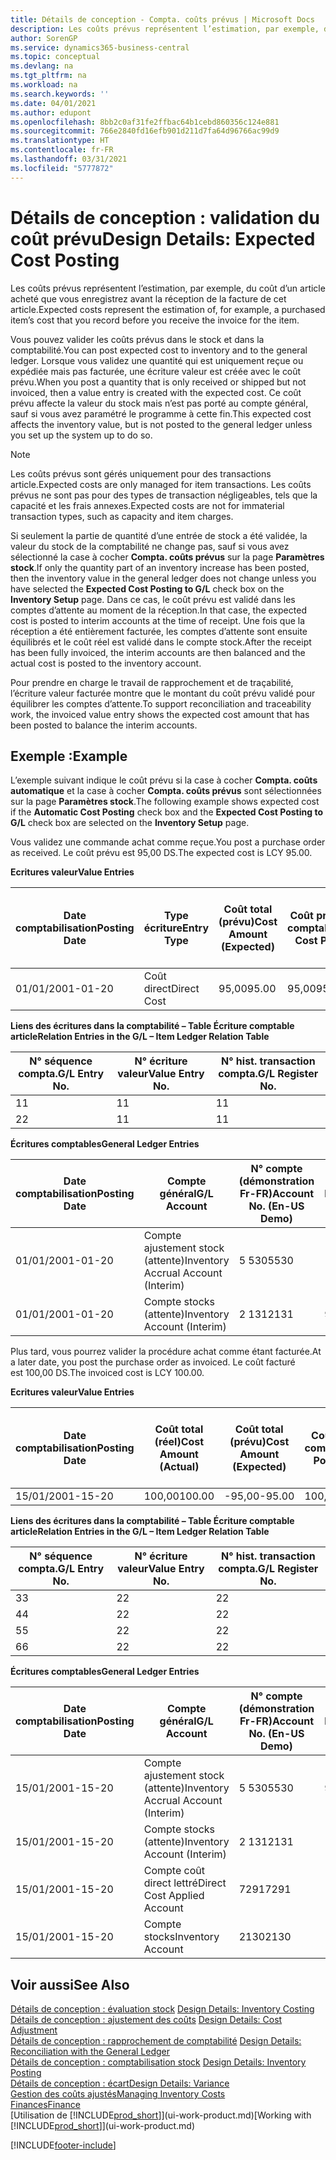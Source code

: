 ```yaml
---
title: Détails de conception - Compta. coûts prévus | Microsoft Docs
description: Les coûts prévus représentent l’estimation, par exemple, du coût d’un article acheté que vous enregistrez avant la réception de la facture de cet article.
author: SorenGP
ms.service: dynamics365-business-central
ms.topic: conceptual
ms.devlang: na
ms.tgt_pltfrm: na
ms.workload: na
ms.search.keywords: ''
ms.date: 04/01/2021
ms.author: edupont
ms.openlocfilehash: 8bb2c0af31fe2ffbac64b1cebd860356c124e881
ms.sourcegitcommit: 766e2840fd16efb901d211d7fa64d96766ac99d9
ms.translationtype: HT
ms.contentlocale: fr-FR
ms.lasthandoff: 03/31/2021
ms.locfileid: "5777872"
---
```

# <a name="design-details-expected-cost-posting"></a><span data-ttu-id="09f37-103">Détails de conception : validation du coût prévu</span><span class="sxs-lookup"><span data-stu-id="09f37-103">Design Details: Expected Cost Posting</span></span>
<span data-ttu-id="09f37-104">Les coûts prévus représentent l’estimation, par exemple, du coût d’un article acheté que vous enregistrez avant la réception de la facture de cet article.</span><span class="sxs-lookup"><span data-stu-id="09f37-104">Expected costs represent the estimation of, for example, a purchased item’s cost that you record before you receive the invoice for the item.</span></span>  

 <span data-ttu-id="09f37-105">Vous pouvez valider les coûts prévus dans le stock et dans la comptabilité.</span><span class="sxs-lookup"><span data-stu-id="09f37-105">You can post expected cost to inventory and to the general ledger.</span></span> <span data-ttu-id="09f37-106">Lorsque vous validez une quantité qui est uniquement reçue ou expédiée mais pas facturée, une écriture valeur est créée avec le coût prévu.</span><span class="sxs-lookup"><span data-stu-id="09f37-106">When you post a quantity that is only received or shipped but not invoiced, then a value entry is created with the expected cost.</span></span> <span data-ttu-id="09f37-107">Ce coût prévu affecte la valeur du stock mais n’est pas porté au compte général, sauf si vous avez paramétré le programme à cette fin.</span><span class="sxs-lookup"><span data-stu-id="09f37-107">This expected cost affects the inventory value, but is not posted to the general ledger unless you set up the system up to do so.</span></span>  

> [!NOTE]  
>  <span data-ttu-id="09f37-108">Les coûts prévus sont gérés uniquement pour des transactions article.</span><span class="sxs-lookup"><span data-stu-id="09f37-108">Expected costs are only managed for item transactions.</span></span> <span data-ttu-id="09f37-109">Les coûts prévus ne sont pas pour des types de transaction négligeables, tels que la capacité et les frais annexes.</span><span class="sxs-lookup"><span data-stu-id="09f37-109">Expected costs are not for immaterial transaction types, such as capacity and item charges.</span></span>  

 <span data-ttu-id="09f37-110">Si seulement la partie de quantité d’une entrée de stock a été validée, la valeur du stock de la comptabilité ne change pas, sauf si vous avez sélectionné la case à cocher **Compta. coûts prévus** sur la page **Paramètres stock**.</span><span class="sxs-lookup"><span data-stu-id="09f37-110">If only the quantity part of an inventory increase has been posted, then the inventory value in the general ledger does not change unless you have selected the **Expected Cost Posting to G/L** check box on the **Inventory Setup** page.</span></span> <span data-ttu-id="09f37-111">Dans ce cas, le coût prévu est validé dans les comptes d’attente au moment de la réception.</span><span class="sxs-lookup"><span data-stu-id="09f37-111">In that case, the expected cost is posted to interim accounts at the time of receipt.</span></span> <span data-ttu-id="09f37-112">Une fois que la réception a été entièrement facturée, les comptes d’attente sont ensuite équilibrés et le coût réel est validé dans le compte stock.</span><span class="sxs-lookup"><span data-stu-id="09f37-112">After the receipt has been fully invoiced, the interim accounts are then balanced and the actual cost is posted to the inventory account.</span></span>  

 <span data-ttu-id="09f37-113">Pour prendre en charge le travail de rapprochement et de traçabilité, l’écriture valeur facturée montre que le montant du coût prévu validé pour équilibrer les comptes d’attente.</span><span class="sxs-lookup"><span data-stu-id="09f37-113">To support reconciliation and traceability work, the invoiced value entry shows the expected cost amount that has been posted to balance the interim accounts.</span></span>  

## <a name="example"></a><span data-ttu-id="09f37-114">Exemple :</span><span class="sxs-lookup"><span data-stu-id="09f37-114">Example</span></span>  
 <span data-ttu-id="09f37-115">L’exemple suivant indique le coût prévu si la case à cocher **Compta. coûts automatique** et la case à cocher **Compta. coûts prévus** sont sélectionnées sur la page **Paramètres stock**.</span><span class="sxs-lookup"><span data-stu-id="09f37-115">The following example shows expected cost if the **Automatic Cost Posting** check box and the **Expected Cost Posting to G/L** check box are selected on the **Inventory Setup** page.</span></span>  

 <span data-ttu-id="09f37-116">Vous validez une commande achat comme reçue.</span><span class="sxs-lookup"><span data-stu-id="09f37-116">You post a purchase order as received.</span></span> <span data-ttu-id="09f37-117">Le coût prévu est 95,00 DS.</span><span class="sxs-lookup"><span data-stu-id="09f37-117">The expected cost is LCY 95.00.</span></span>  

 <span data-ttu-id="09f37-118">**Ecritures valeur**</span><span class="sxs-lookup"><span data-stu-id="09f37-118">**Value Entries**</span></span>  

|<span data-ttu-id="09f37-119">Date comptabilisation</span><span class="sxs-lookup"><span data-stu-id="09f37-119">Posting Date</span></span>|<span data-ttu-id="09f37-120">Type écriture</span><span class="sxs-lookup"><span data-stu-id="09f37-120">Entry Type</span></span>|<span data-ttu-id="09f37-121">Coût total (prévu)</span><span class="sxs-lookup"><span data-stu-id="09f37-121">Cost Amount (Expected)</span></span>|<span data-ttu-id="09f37-122">Coût prévu validé en comptabilité</span><span class="sxs-lookup"><span data-stu-id="09f37-122">Expected Cost Posted to G/L</span></span>|<span data-ttu-id="09f37-123">Coût prévu</span><span class="sxs-lookup"><span data-stu-id="09f37-123">Expected Cost</span></span>|<span data-ttu-id="09f37-124">N° écriture comptable article</span><span class="sxs-lookup"><span data-stu-id="09f37-124">Item Ledger Entry No.</span></span>|<span data-ttu-id="09f37-125">Numéro de la séquence</span><span class="sxs-lookup"><span data-stu-id="09f37-125">Entry No.</span></span>|  
|------------------|----------------|------------------------------|----------------------------------|-------------------|---------------------------|---------------|  
|<span data-ttu-id="09f37-126">01/01/20</span><span class="sxs-lookup"><span data-stu-id="09f37-126">01-01-20</span></span>|<span data-ttu-id="09f37-127">Coût direct</span><span class="sxs-lookup"><span data-stu-id="09f37-127">Direct Cost</span></span>|<span data-ttu-id="09f37-128">95,00</span><span class="sxs-lookup"><span data-stu-id="09f37-128">95.00</span></span>|<span data-ttu-id="09f37-129">95,00</span><span class="sxs-lookup"><span data-stu-id="09f37-129">95.00</span></span>|<span data-ttu-id="09f37-130">Oui</span><span class="sxs-lookup"><span data-stu-id="09f37-130">Yes</span></span>|<span data-ttu-id="09f37-131">1</span><span class="sxs-lookup"><span data-stu-id="09f37-131">1</span></span>|<span data-ttu-id="09f37-132">1</span><span class="sxs-lookup"><span data-stu-id="09f37-132">1</span></span>|  

 <span data-ttu-id="09f37-133">**Liens des écritures dans la comptabilité – Table Écriture comptable article**</span><span class="sxs-lookup"><span data-stu-id="09f37-133">**Relation Entries in the G/L – Item Ledger Relation Table**</span></span>  

|<span data-ttu-id="09f37-134">N° séquence compta.</span><span class="sxs-lookup"><span data-stu-id="09f37-134">G/L Entry No.</span></span>|<span data-ttu-id="09f37-135">N° écriture valeur</span><span class="sxs-lookup"><span data-stu-id="09f37-135">Value Entry No.</span></span>|<span data-ttu-id="09f37-136">N° hist. transaction compta.</span><span class="sxs-lookup"><span data-stu-id="09f37-136">G/L Register No.</span></span>|  
|--------------------|---------------------|-----------------------|  
|<span data-ttu-id="09f37-137">1</span><span class="sxs-lookup"><span data-stu-id="09f37-137">1</span></span>|<span data-ttu-id="09f37-138">1</span><span class="sxs-lookup"><span data-stu-id="09f37-138">1</span></span>|<span data-ttu-id="09f37-139">1</span><span class="sxs-lookup"><span data-stu-id="09f37-139">1</span></span>|  
|<span data-ttu-id="09f37-140">2</span><span class="sxs-lookup"><span data-stu-id="09f37-140">2</span></span>|<span data-ttu-id="09f37-141">1</span><span class="sxs-lookup"><span data-stu-id="09f37-141">1</span></span>|<span data-ttu-id="09f37-142">1</span><span class="sxs-lookup"><span data-stu-id="09f37-142">1</span></span>|  

 <span data-ttu-id="09f37-143">**Écritures comptables**</span><span class="sxs-lookup"><span data-stu-id="09f37-143">**General Ledger Entries**</span></span>  

|<span data-ttu-id="09f37-144">Date comptabilisation</span><span class="sxs-lookup"><span data-stu-id="09f37-144">Posting Date</span></span>|<span data-ttu-id="09f37-145">Compte général</span><span class="sxs-lookup"><span data-stu-id="09f37-145">G/L Account</span></span>|<span data-ttu-id="09f37-146">N° compte (démonstration Fr-FR)</span><span class="sxs-lookup"><span data-stu-id="09f37-146">Account No. (En-US Demo)</span></span>|<span data-ttu-id="09f37-147">Montant</span><span class="sxs-lookup"><span data-stu-id="09f37-147">Amount</span></span>|<span data-ttu-id="09f37-148">Numéro de la séquence</span><span class="sxs-lookup"><span data-stu-id="09f37-148">Entry No.</span></span>|  
|------------------|------------------|---------------------------------|------------|---------------|  
|<span data-ttu-id="09f37-149">01/01/20</span><span class="sxs-lookup"><span data-stu-id="09f37-149">01-01-20</span></span>|<span data-ttu-id="09f37-150">Compte ajustement stock (attente)</span><span class="sxs-lookup"><span data-stu-id="09f37-150">Inventory Accrual Account (Interim)</span></span>|<span data-ttu-id="09f37-151">5 530</span><span class="sxs-lookup"><span data-stu-id="09f37-151">5530</span></span>|<span data-ttu-id="09f37-152">-95,00</span><span class="sxs-lookup"><span data-stu-id="09f37-152">-95.00</span></span>|<span data-ttu-id="09f37-153">2</span><span class="sxs-lookup"><span data-stu-id="09f37-153">2</span></span>|  
|<span data-ttu-id="09f37-154">01/01/20</span><span class="sxs-lookup"><span data-stu-id="09f37-154">01-01-20</span></span>|<span data-ttu-id="09f37-155">Compte stocks (attente)</span><span class="sxs-lookup"><span data-stu-id="09f37-155">Inventory Account (Interim)</span></span>|<span data-ttu-id="09f37-156">2 131</span><span class="sxs-lookup"><span data-stu-id="09f37-156">2131</span></span>|<span data-ttu-id="09f37-157">95,00</span><span class="sxs-lookup"><span data-stu-id="09f37-157">95.00</span></span>|<span data-ttu-id="09f37-158">1</span><span class="sxs-lookup"><span data-stu-id="09f37-158">1</span></span>|  

 <span data-ttu-id="09f37-159">Plus tard, vous pourrez valider la procédure achat comme étant facturée.</span><span class="sxs-lookup"><span data-stu-id="09f37-159">At a later date, you post the purchase order as invoiced.</span></span> <span data-ttu-id="09f37-160">Le coût facturé est 100,00 DS.</span><span class="sxs-lookup"><span data-stu-id="09f37-160">The invoiced cost is LCY 100.00.</span></span>  

 <span data-ttu-id="09f37-161">**Ecritures valeur**</span><span class="sxs-lookup"><span data-stu-id="09f37-161">**Value Entries**</span></span>  

|<span data-ttu-id="09f37-162">Date comptabilisation</span><span class="sxs-lookup"><span data-stu-id="09f37-162">Posting Date</span></span>|<span data-ttu-id="09f37-163">Coût total (réel)</span><span class="sxs-lookup"><span data-stu-id="09f37-163">Cost Amount (Actual)</span></span>|<span data-ttu-id="09f37-164">Coût total (prévu)</span><span class="sxs-lookup"><span data-stu-id="09f37-164">Cost Amount (Expected)</span></span>|<span data-ttu-id="09f37-165">Coût validé en comptabilité</span><span class="sxs-lookup"><span data-stu-id="09f37-165">Cost Posted to G/L</span></span>|<span data-ttu-id="09f37-166">Coût prévu</span><span class="sxs-lookup"><span data-stu-id="09f37-166">Expected Cost</span></span>|<span data-ttu-id="09f37-167">N° écriture comptable article</span><span class="sxs-lookup"><span data-stu-id="09f37-167">Item Ledger Entry No.</span></span>|<span data-ttu-id="09f37-168">Numéro de la séquence</span><span class="sxs-lookup"><span data-stu-id="09f37-168">Entry No.</span></span>|  
|------------------|----------------------------|------------------------------|-------------------------|-------------------|---------------------------|---------------|  
|<span data-ttu-id="09f37-169">15/01/20</span><span class="sxs-lookup"><span data-stu-id="09f37-169">01-15-20</span></span>|<span data-ttu-id="09f37-170">100,00</span><span class="sxs-lookup"><span data-stu-id="09f37-170">100.00</span></span>|<span data-ttu-id="09f37-171">-95,00</span><span class="sxs-lookup"><span data-stu-id="09f37-171">-95.00</span></span>|<span data-ttu-id="09f37-172">100,00</span><span class="sxs-lookup"><span data-stu-id="09f37-172">100.00</span></span>|<span data-ttu-id="09f37-173">Non</span><span class="sxs-lookup"><span data-stu-id="09f37-173">No</span></span>|<span data-ttu-id="09f37-174">1</span><span class="sxs-lookup"><span data-stu-id="09f37-174">1</span></span>|<span data-ttu-id="09f37-175">2</span><span class="sxs-lookup"><span data-stu-id="09f37-175">2</span></span>|  

 <span data-ttu-id="09f37-176">**Liens des écritures dans la comptabilité – Table Écriture comptable article**</span><span class="sxs-lookup"><span data-stu-id="09f37-176">**Relation Entries in the G/L – Item Ledger Relation Table**</span></span>  

|<span data-ttu-id="09f37-177">N° séquence compta.</span><span class="sxs-lookup"><span data-stu-id="09f37-177">G/L Entry No.</span></span>|<span data-ttu-id="09f37-178">N° écriture valeur</span><span class="sxs-lookup"><span data-stu-id="09f37-178">Value Entry No.</span></span>|<span data-ttu-id="09f37-179">N° hist. transaction compta.</span><span class="sxs-lookup"><span data-stu-id="09f37-179">G/L Register No.</span></span>|  
|--------------------|---------------------|-----------------------|  
|<span data-ttu-id="09f37-180">3</span><span class="sxs-lookup"><span data-stu-id="09f37-180">3</span></span>|<span data-ttu-id="09f37-181">2</span><span class="sxs-lookup"><span data-stu-id="09f37-181">2</span></span>|<span data-ttu-id="09f37-182">2</span><span class="sxs-lookup"><span data-stu-id="09f37-182">2</span></span>|  
|<span data-ttu-id="09f37-183">4</span><span class="sxs-lookup"><span data-stu-id="09f37-183">4</span></span>|<span data-ttu-id="09f37-184">2</span><span class="sxs-lookup"><span data-stu-id="09f37-184">2</span></span>|<span data-ttu-id="09f37-185">2</span><span class="sxs-lookup"><span data-stu-id="09f37-185">2</span></span>|  
|<span data-ttu-id="09f37-186">5</span><span class="sxs-lookup"><span data-stu-id="09f37-186">5</span></span>|<span data-ttu-id="09f37-187">2</span><span class="sxs-lookup"><span data-stu-id="09f37-187">2</span></span>|<span data-ttu-id="09f37-188">2</span><span class="sxs-lookup"><span data-stu-id="09f37-188">2</span></span>|  
|<span data-ttu-id="09f37-189">6</span><span class="sxs-lookup"><span data-stu-id="09f37-189">6</span></span>|<span data-ttu-id="09f37-190">2</span><span class="sxs-lookup"><span data-stu-id="09f37-190">2</span></span>|<span data-ttu-id="09f37-191">2</span><span class="sxs-lookup"><span data-stu-id="09f37-191">2</span></span>|  

 <span data-ttu-id="09f37-192">**Écritures comptables**</span><span class="sxs-lookup"><span data-stu-id="09f37-192">**General Ledger Entries**</span></span>  

|<span data-ttu-id="09f37-193">Date comptabilisation</span><span class="sxs-lookup"><span data-stu-id="09f37-193">Posting Date</span></span>|<span data-ttu-id="09f37-194">Compte général</span><span class="sxs-lookup"><span data-stu-id="09f37-194">G/L Account</span></span>|<span data-ttu-id="09f37-195">N° compte (démonstration Fr-FR)</span><span class="sxs-lookup"><span data-stu-id="09f37-195">Account No. (En-US Demo)</span></span>|<span data-ttu-id="09f37-196">Montant</span><span class="sxs-lookup"><span data-stu-id="09f37-196">Amount</span></span>|<span data-ttu-id="09f37-197">Numéro de la séquence</span><span class="sxs-lookup"><span data-stu-id="09f37-197">Entry No.</span></span>|  
|------------------|------------------|---------------------------------|------------|---------------|  
|<span data-ttu-id="09f37-198">15/01/20</span><span class="sxs-lookup"><span data-stu-id="09f37-198">01-15-20</span></span>|<span data-ttu-id="09f37-199">Compte ajustement stock (attente)</span><span class="sxs-lookup"><span data-stu-id="09f37-199">Inventory Accrual Account (Interim)</span></span>|<span data-ttu-id="09f37-200">5 530</span><span class="sxs-lookup"><span data-stu-id="09f37-200">5530</span></span>|<span data-ttu-id="09f37-201">95,00</span><span class="sxs-lookup"><span data-stu-id="09f37-201">95.00</span></span>|<span data-ttu-id="09f37-202">4</span><span class="sxs-lookup"><span data-stu-id="09f37-202">4</span></span>|  
|<span data-ttu-id="09f37-203">15/01/20</span><span class="sxs-lookup"><span data-stu-id="09f37-203">01-15-20</span></span>|<span data-ttu-id="09f37-204">Compte stocks (attente)</span><span class="sxs-lookup"><span data-stu-id="09f37-204">Inventory Account (Interim)</span></span>|<span data-ttu-id="09f37-205">2 131</span><span class="sxs-lookup"><span data-stu-id="09f37-205">2131</span></span>|<span data-ttu-id="09f37-206">-95,00</span><span class="sxs-lookup"><span data-stu-id="09f37-206">-95.00</span></span>|<span data-ttu-id="09f37-207">3</span><span class="sxs-lookup"><span data-stu-id="09f37-207">3</span></span>|  
|<span data-ttu-id="09f37-208">15/01/20</span><span class="sxs-lookup"><span data-stu-id="09f37-208">01-15-20</span></span>|<span data-ttu-id="09f37-209">Compte coût direct lettré</span><span class="sxs-lookup"><span data-stu-id="09f37-209">Direct Cost Applied Account</span></span>|<span data-ttu-id="09f37-210">7291</span><span class="sxs-lookup"><span data-stu-id="09f37-210">7291</span></span>|<span data-ttu-id="09f37-211">-100</span><span class="sxs-lookup"><span data-stu-id="09f37-211">-100</span></span>|<span data-ttu-id="09f37-212">6</span><span class="sxs-lookup"><span data-stu-id="09f37-212">6</span></span>|  
|<span data-ttu-id="09f37-213">15/01/20</span><span class="sxs-lookup"><span data-stu-id="09f37-213">01-15-20</span></span>|<span data-ttu-id="09f37-214">Compte stocks</span><span class="sxs-lookup"><span data-stu-id="09f37-214">Inventory Account</span></span>|<span data-ttu-id="09f37-215">2130</span><span class="sxs-lookup"><span data-stu-id="09f37-215">2130</span></span>|<span data-ttu-id="09f37-216">100</span><span class="sxs-lookup"><span data-stu-id="09f37-216">100</span></span>|<span data-ttu-id="09f37-217">5</span><span class="sxs-lookup"><span data-stu-id="09f37-217">5</span></span>|  

## <a name="see-also"></a><span data-ttu-id="09f37-218">Voir aussi</span><span class="sxs-lookup"><span data-stu-id="09f37-218">See Also</span></span>
 <span data-ttu-id="09f37-219">[Détails de conception : évaluation stock](design-details-inventory-costing.md) </span><span class="sxs-lookup"><span data-stu-id="09f37-219">[Design Details: Inventory Costing](design-details-inventory-costing.md) </span></span>  
 <span data-ttu-id="09f37-220">[Détails de conception : ajustement des coûts](design-details-cost-adjustment.md) </span><span class="sxs-lookup"><span data-stu-id="09f37-220">[Design Details: Cost Adjustment](design-details-cost-adjustment.md) </span></span>  
 <span data-ttu-id="09f37-221">[Détails de conception : rapprochement de comptabilité](design-details-reconciliation-with-the-general-ledger.md) </span><span class="sxs-lookup"><span data-stu-id="09f37-221">[Design Details: Reconciliation with the General Ledger](design-details-reconciliation-with-the-general-ledger.md) </span></span>  
 <span data-ttu-id="09f37-222">[Détails de conception : comptabilisation stock](design-details-inventory-posting.md) </span><span class="sxs-lookup"><span data-stu-id="09f37-222">[Design Details: Inventory Posting](design-details-inventory-posting.md) </span></span>  
 [<span data-ttu-id="09f37-223">Détails de conception : écart</span><span class="sxs-lookup"><span data-stu-id="09f37-223">Design Details: Variance</span></span>](design-details-variance.md)  
 [<span data-ttu-id="09f37-224">Gestion des coûts ajustés</span><span class="sxs-lookup"><span data-stu-id="09f37-224">Managing Inventory Costs</span></span>](finance-manage-inventory-costs.md)  
 [<span data-ttu-id="09f37-225">Finances</span><span class="sxs-lookup"><span data-stu-id="09f37-225">Finance</span></span>](finance.md)  
 <span data-ttu-id="09f37-226">[Utilisation de [!INCLUDE[prod_short](includes/prod_short.md)]](ui-work-product.md)</span><span class="sxs-lookup"><span data-stu-id="09f37-226">[Working with [!INCLUDE[prod_short](includes/prod_short.md)]](ui-work-product.md)</span></span>


[!INCLUDE[footer-include](includes/footer-banner.md)]